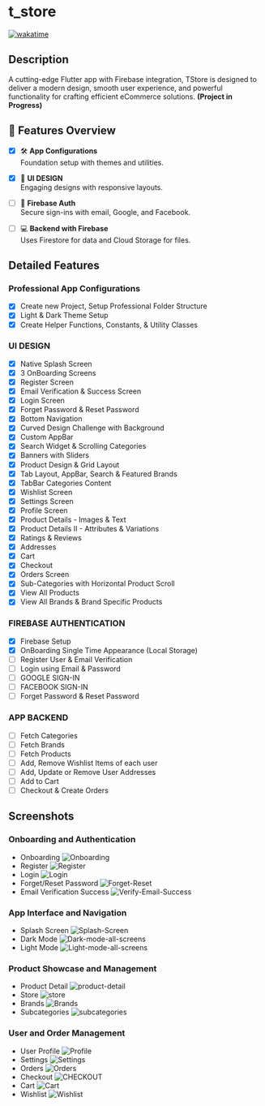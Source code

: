# t_store

[![wakatime](https://wakatime.com/badge/user/018c9017-daf8-45c1-be71-8b16fd238022/project/018dce88-f188-421c-bcff-7e46f8f2e7ed.svg)](https://wakatime.com/@mahmoud_hamdy/projects/gcnjzeqylb)

## Description

A cutting-edge Flutter app with Firebase integration, TStore is designed to deliver a modern design, smooth user experience, and powerful functionality for crafting efficient eCommerce solutions. **(Project in Progress)**

## 🌟 Features Overview

- [x] 🛠 **App Configurations**  
      Foundation setup with themes and utilities.

- [x] 🎨 **UI DESIGN**  
      Engaging designs with responsive layouts.

- [ ] 🔐 **Firebase Auth**  
      Secure sign-ins with email, Google, and Facebook.

- [ ] 💻 **Backend with Firebase**  
      Uses Firestore for data and Cloud Storage for files.


## Detailed Features

### Professional App Configurations

- [x] Create new Project, Setup Professional Folder Structure
- [x] Light & Dark Theme Setup
- [x] Create Helper Functions, Constants, & Utility Classes

### UI DESIGN

- [x] Native Splash Screen
- [x] 3 OnBoarding Screens
- [x] Register Screen
- [x] Email Verification & Success Screen
- [x] Login Screen
- [x] Forget Password & Reset Password
- [x] Bottom Navigation
- [x] Curved Design Challenge with Background
- [x] Custom AppBar
- [x] Search Widget & Scrolling Categories
- [x] Banners with Sliders
- [x] Product Design & Grid Layout
- [x] Tab Layout, AppBar, Search & Featured Brands
- [x] TabBar Categories Content
- [x] Wishlist Screen
- [x] Settings Screen
- [x] Profile Screen
- [x] Product Details - Images & Text
- [x] Product Details II - Attributes & Variations
- [x] Ratings & Reviews
- [x] Addresses
- [x] Cart
- [x] Checkout
- [x] Orders Screen
- [x] Sub-Categories with Horizontal Product Scroll
- [x] View All Products
- [x] View All Brands & Brand Specific Products

### FIREBASE AUTHENTICATION

- [x] Firebase Setup
- [x] OnBoarding Single Time Appearance (Local Storage)
- [ ] Register User & Email Verification
- [ ] Login using Email & Password
- [ ] GOOGLE SIGN-IN
- [ ] FACEBOOK SIGN-IN
- [ ] Forget Password & Reset Password

### APP BACKEND

- [ ] Fetch Categories
- [ ] Fetch Brands
- [ ] Fetch Products
- [ ] Add, Remove Wishlist Items of each user
- [ ] Add, Update or Remove User Addresses
- [ ] Add to Cart
- [ ] Checkout & Create Orders

## Screenshots

### Onboarding and Authentication
- Onboarding ![Onboarding](assets/screenshots/Onboarding.png)
- Register ![Register](assets/screenshots/Register.png)
- Login ![Login](assets/screenshots/Login.png)
- Forget/Reset Password ![Forget-Reset](assets/screenshots/Forget-Reset.png)
- Email Verification Success ![Verify-Email-Success](assets/screenshots/Verify-Email-Success.png)

### App Interface and Navigation

- Splash Screen ![Splash-Screen](assets/screenshots/Splash-Screen.png)
- Dark Mode ![Dark-mode-all-screens](assets/screenshots/Dark-mode-all-screens.png)
- Light Mode ![Light-mode-all-screens](assets/screenshots/Light-mode-all-screens-image.png)

### Product Showcase and Management

- Product Detail ![product-detail](assets/screenshots/product-detail.png)
- Store ![store](assets/screenshots/store.png)
- Brands ![Brands](assets/screenshots/Brands.png)
- Subcategories ![subcategories](assets/screenshots/subcategories.png)

### User and Order Management

- User Profile ![Profile](assets/screenshots/Profile.png)
- Settings ![Settings](assets/screenshots/Settings.png)
- Orders ![Orders](assets/screenshots/Orders.png)
- Checkout ![CHECKOUT](assets/screenshots/CHECKOUT.png)
- Cart ![ Cart](assets/screenshots/Cart.png)
- Wishlist ![Wishlist](assets/screenshots/Wishlist.png)
